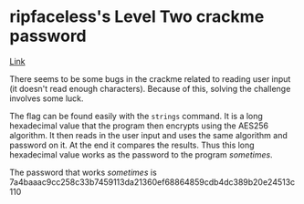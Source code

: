 # ripfaceless's Level Two crackme password
[Link](https://crackmes.one/crackme/66b5fa2c90c4c2830c821d0a)

There seems to be some bugs in the crackme related to reading user input (it doesn't read enough characters). Because of this, solving the challenge involves some luck.

The flag can be found easily with the `strings` command. It is a long hexadecimal value that the program then encrypts using the AES256 algorithm. It then reads in the user input and uses the same algorithm and password on it. At the end it compares the results. Thus this long hexadecimal value works as the password to the program *sometimes*.

The password that works *sometimes* is 7a4baaac9cc258c33b7459113da21360ef68864859cdb4dc389b20e24513c110
